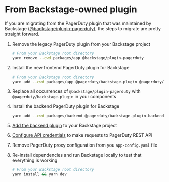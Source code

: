 # From Backstage-owned plugin

If you are migrating from the PagerDuty plugin that was maintained by Backstage ([@backstage/plugin-pagerduty](https://www.npmjs.com/package/@backstage/plugin-pagerduty)), the steps to migrate are pretty straight forward.

1. Remove the legacy PagerDuty plugin from your Backstage project

    ```bash
    # From your Backstage root directory
    yarn remove --cwd packages/app @backstage/plugin-pagerduty
    ```

2. Install the new frontend PagerDuty plugin for Backstage

    ```bash
    # From your Backstage root directory
    yarn add --cwd packages/app @pagerduty/backstage-plugin @pagerduty/backstage-plugin-common
    ```

3. Replace all occurrences of `@backstage/plugin-pagerduty` with `@pagerduty/backstage-plugin` in your components

4. Install the backend PagerDuty plugin for Backstage

    ```bash
    yarn add --cwd packages/backend @pagerduty/backstage-plugin-backend @pagerduty/backstage-plugin-common
    ```

5. [Add the backend plugin](/backstage-plugin-docs/getting-started/backstage/#add-the-backend-plugin-to-your-application) to your Backstage project

6. [Configure API credentials](/backstage-plugin-docs/getting-started/backstage/#configure-backend-plugin-api-credentials) to make requests to PagerDuty REST API

7. Remove PagerDuty proxy configuration from you `app-config.yaml` file

8. Re-install dependencies and run Backstage locally to test that everything is working

    ```bash
    # From your Backstage root directory
    yarn install && yarn dev
    ```
